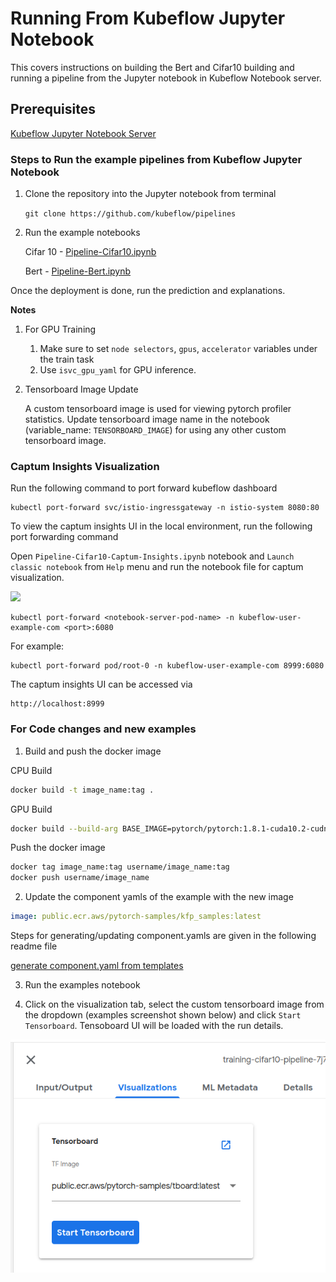 
# Running From Kubeflow Jupyter Notebook

This covers instructions on building the Bert and Cifar10 building and running a pipeline from the Jupyter notebook in Kubeflow Notebook server.

## Prerequisites

[Kubeflow Jupyter Notebook Server](https://www.kubeflow.org/docs/components/notebooks/setup/)

### Steps to Run the example pipelines from Kubeflow Jupyter Notebook

  1. Clone the repository into the Jupyter notebook from terminal

      ```git clone https://github.com/kubeflow/pipelines```

  2. Run the example notebooks

      Cifar 10 - [Pipeline-Cifar10.ipynb](Pipeline-Cifar10.ipynb)

      Bert - [Pipeline-Bert.ipynb](Pipeline-Bert.ipynb)

  Once the deployment is done, run the prediction and explanations.

**Notes**

  1. For GPU Training
      1. Make sure to set `node selectors`, `gpus`, `accelerator` variables under the train task
      2. Use `isvc_gpu_yaml` for GPU inference.
  
  2. Tensorboard Image Update

      A custom tensorboard image is used for viewing pytorch profiler statistics. Update tensorboard image name in the notebook (variable_name: `TENSORBOARD_IMAGE`) for using any other custom tensorboard image.

### Captum Insights Visualization

Run the following command to port forward kubeflow dashboard

```
kubectl port-forward svc/istio-ingressgateway -n istio-system 8080:80
```

To view the captum insights UI in the local environment, run the following port forwarding command

Open `Pipeline-Cifar10-Captum-Insights.ipynb` notebook and `Launch classic notebook` from `Help` menu and run the  notebook file for captum visualization.

![](serve.png)

```
kubectl port-forward <notebook-server-pod-name> -n kubeflow-user-example-com <port>:6080
```

For example:

```
kubectl port-forward pod/root-0 -n kubeflow-user-example-com 8999:6080
```

The captum insights UI can be accessed via

```
http://localhost:8999
```

### For Code changes and new examples 

1. Build and push the docker image

CPU Build
```bash
docker build -t image_name:tag .
```

GPU Build
```bash
docker build --build-arg BASE_IMAGE=pytorch/pytorch:1.8.1-cuda10.2-cudnn7-runtime -t image_name:tag .
```

Push the docker image

```bash
docker tag image_name:tag username/image_name:tag
docker push username/image_name
```

2. Update the component yamls of the example with the new image

```yaml
image: public.ecr.aws/pytorch-samples/kfp_samples:latest
```

Steps for generating/updating component.yamls are given in the following readme file

[generate component.yaml from templates](utils/template-generation.md)

3. Run the examples notebook

4. Click on the visualization tab, select the custom tensorboard image from the dropdown (examples screenshot shown below) and click `Start Tensorboard`. Tensoboard UI will be loaded with the run details.

![](screenshots/tensorboard.png)

